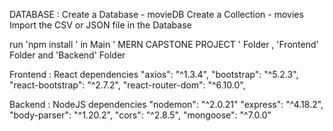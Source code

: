 DATABASE :
Create a Database - movieDB
Create a Collection - movies
Import the CSV or JSON file in the Database

run 'npm install ' in Main ' MERN CAPSTONE PROJECT ' Folder , 'Frontend' Folder and 'Backend' Folder


Frontend : React dependencies
    "axios": "^1.3.4",
    "bootstrap": "^5.2.3",
    "react-bootstrap": "^2.7.2",
    "react-router-dom": "^6.10.0",

Backend : NodeJS dependencies
    "nodemon": "^2.0.21"
    "express": "^4.18.2",
    "body-parser": "^1.20.2",
    "cors": "^2.8.5",
    "mongoose": "^7.0.0"